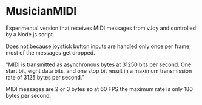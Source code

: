 # MusicianMIDI

Experimental version that receives MIDI messages from vJoy and controlled by a Node.js script.

Does not because joystick button inputs are handled only once per frame, most of the messages get dropped.

"MIDI is transmitted as asynchronous bytes at 31250 bits per second. One start bit, eight data bits, and one stop bit result in a maximum transmission rate of 3125 bytes per second."

MIDI messages are 2 or 3 bytes so at 60 FPS the maximum rate is only 180 bytes per second.
